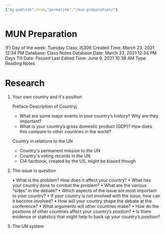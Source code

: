 ```yaml
---
{"dg-publish":true,"permalink":"/mun-preparation/"}
---
```


# MUN Preparation

(F) Day of the week: Tuesday
Class: IS306
Created Time: March 23, 2021 12:34 PM
Database: Class Notes Database
Date: March 23, 2021 12:34 PM
Days Till Date: Passed
Last Edited Time: June 9, 2021 10:38 AM
Type: Reading Notes

# Research

1. Your own country and it's position
    
    Preface Description of Countryj
    
    - What are some major events in your country’s history? Why are they important?
    - What is your country’s gross domestic product (GDP)? How does this compare to other countries in the world?
    
    Country in relations to the UN
    
    - Country's permanent mission to the UN
    - Country's voting records in the UN
    - CIA factbook, created by the US, might be biased though
2. The issue in question
    
    • What is the problem? How does it affect your country?
    • What has your country done to combat the problem?
    • What are the various “sides” in the debate?
    • Which aspects of the issue are most important to your country?
    • If your country is not involved with the issue, how can it become involved?
    • How will your country shape the debate at the conference?
    • What arguments will other countries make?
    • How do the positions of other countries affect your country’s position?
    • Is there evidence or statistics that might help to back up your country’s position?
    
3. The UN system